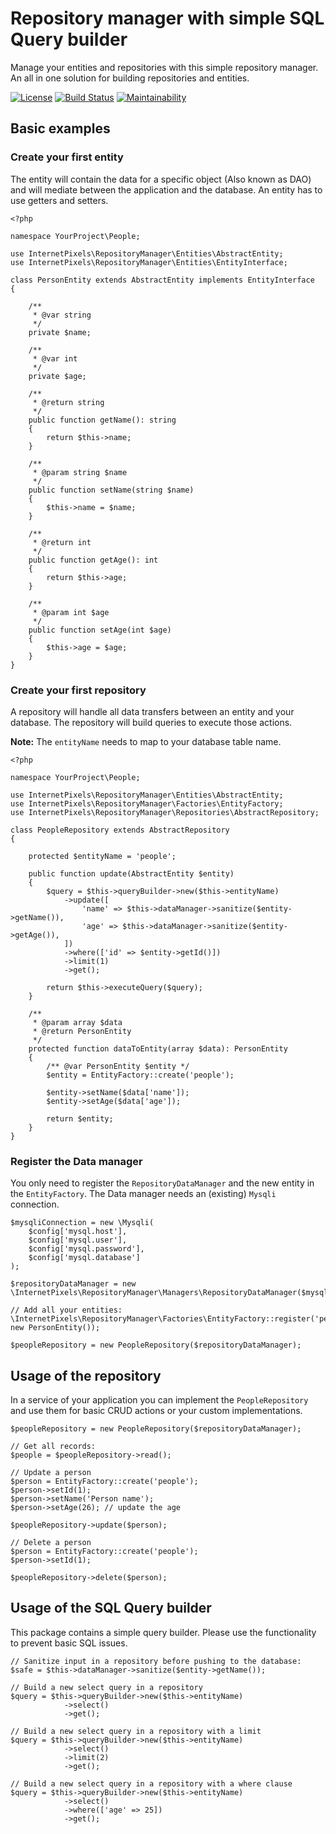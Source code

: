 # Repository manager with simple SQL Query builder
Manage your entities and repositories with this simple repository manager. An all in one solution for building repositories and entities.


[![License](https://camo.githubusercontent.com/cf76db379873b010c163f9cf1b5de4f5730b5a67/68747470733a2f2f6261646765732e66726170736f66742e636f6d2f6f732f6d69742f6d69742e7376673f763d313032)](https://github.com/internetpixels/repository-manager)
[![Build Status](https://travis-ci.org/internetpixels/repository-manager.svg)](https://travis-ci.org/internetpixels/repository-manager)
[![Maintainability](https://api.codeclimate.com/v1/badges/d0d817a21ca7243433b3/maintainability)](https://codeclimate.com/github/internetpixels/repository-manager)

## Basic examples

### Create your first entity

The entity will contain the data for a specific object (Also known as DAO) and will mediate between the application and the database. An entity has to use getters and setters.

    <?php
    
    namespace YourProject\People;
    
    use InternetPixels\RepositoryManager\Entities\AbstractEntity;
    use InternetPixels\RepositoryManager\Entities\EntityInterface;
    
    class PersonEntity extends AbstractEntity implements EntityInterface
    {
    
        /**
         * @var string
         */
        private $name;
    
        /**
         * @var int
         */
        private $age;

        /**
         * @return string
         */
        public function getName(): string
        {
            return $this->name;
        }
    
        /**
         * @param string $name
         */
        public function setName(string $name)
        {
            $this->name = $name;
        }

        /**
         * @return int
         */
        public function getAge(): int
        {
            return $this->age;
        }
    
        /**
         * @param int $age
         */
        public function setAge(int $age)
        {
            $this->age = $age;
        }
    }

### Create your first repository

A repository will handle all data transfers between an entity and your database. The repository will build queries to execute those actions.

**Note:** The ``entityName`` needs to map to your database table name.

    <?php
    
    namespace YourProject\People;
    
    use InternetPixels\RepositoryManager\Entities\AbstractEntity;
    use InternetPixels\RepositoryManager\Factories\EntityFactory;
    use InternetPixels\RepositoryManager\Repositories\AbstractRepository;

    class PeopleRepository extends AbstractRepository
    {
    
        protected $entityName = 'people';

        public function update(AbstractEntity $entity)
        {
            $query = $this->queryBuilder->new($this->entityName)
                ->update([
                    'name' => $this->dataManager->sanitize($entity->getName()),
                    'age' => $this->dataManager->sanitize($entity->getAge()),
                ])
                ->where(['id' => $entity->getId()])
                ->limit(1)
                ->get();
    
            return $this->executeQuery($query);
        }
        
        /**
         * @param array $data
         * @return PersonEntity
         */
        protected function dataToEntity(array $data): PersonEntity
        {    
            /** @var PersonEntity $entity */
            $entity = EntityFactory::create('people');
    
            $entity->setName($data['name']);
            $entity->setAge($data['age']);
            
            return $entity;
        }
    }

### Register the Data manager

You only need to register the ``RepositoryDataManager`` and the new entity in the ``EntityFactory``. The Data manager needs an (existing) ``Mysqli`` connection.

    $mysqliConnection = new \Mysqli(
        $config['mysql.host'],
        $config['mysql.user'],
        $config['mysql.password'],
        $config['mysql.database']
    );
    
    $repositoryDataManager = new \InternetPixels\RepositoryManager\Managers\RepositoryDataManager($mysqliConnection);
    
    // Add all your entities:
    \InternetPixels\RepositoryManager\Factories\EntityFactory::register('people', new PersonEntity());
    
    $peopleRepository = new PeopleRepository($repositoryDataManager);
    
## Usage of the repository

In a service of your application you can implement the ``PeopleRepository`` and use them for basic CRUD actions or your custom implementations.

    $peopleRepository = new PeopleRepository($repositoryDataManager);
    
    // Get all records:
    $people = $peopleRepository->read();
    
    // Update a person
    $person = EntityFactory::create('people');
    $person->setId(1);
    $person->setName('Person name');
    $person->setAge(26); // update the age
    
    $peopleRepository->update($person);
    
    // Delete a person
    $person = EntityFactory::create('people');
    $person->setId(1);
    
    $peopleRepository->delete($person);
    
## Usage of the SQL Query builder

This package contains a simple query builder. Please use the functionality to prevent basic SQL issues.

    // Sanitize input in a repository before pushing to the database:
    $safe = $this->dataManager->sanitize($entity->getName());
    
    // Build a new select query in a repository
    $query = $this->queryBuilder->new($this->entityName)
                ->select()
                ->get();
                
    // Build a new select query in a repository with a limit
    $query = $this->queryBuilder->new($this->entityName)
                ->select()
                ->limit(2)
                ->get();
                
    // Build a new select query in a repository with a where clause
    $query = $this->queryBuilder->new($this->entityName)
                ->select()
                ->where(['age' => 25])
                ->get();